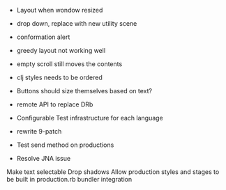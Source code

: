 * Layout when wondow resized
* drop down, replace with new utility scene
* conformation alert
* greedy layout not working well
* empty scroll still moves the contents
* clj styles needs to be ordered

* Buttons should size themselves based on text?
* remote API to replace DRb
* Configurable Test infrastructure for each language
* rewrite 9-patch
* Test send method on productions
* Resolve JNA issue

Make text selectable
Drop shadows
Allow production styles and stages to be built in production.rb
bundler integration

